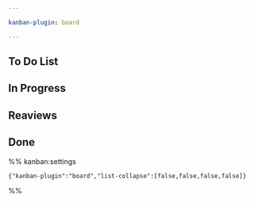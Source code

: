 ```yaml
---

kanban-plugin: board

---
```


## To Do List



## In Progress



## Reaviews



## Done





%% kanban:settings
```
{"kanban-plugin":"board","list-collapse":[false,false,false,false]}
```
%%